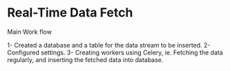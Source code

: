 # Real-Time Data Fetch

Main Work flow

1- Created a database and a table for the data stream to be inserted.
2- Configured settings.
3- Creating workers using Celery, ie. Fetching the data regularly, and inserting the fetched data into database.

